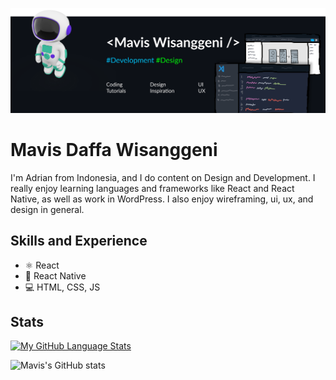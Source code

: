 ![Design and Development](https://github.com/maviswisanggeni/maviswisanggeni/blob/main/MavisWisanggeni.png)

# Mavis Daffa Wisanggeni
I'm Adrian from Indonesia, and I do content on Design and Development. I really enjoy learning languages and frameworks like React and React Native, as well as work in WordPress. I also enjoy wireframing, ui, ux, and design in general. 

## Skills and Experience
* ⚛ React
* 📱 React Native
* 💻 HTML, CSS, JS

## Stats
[![My GitHub Language Stats](https://github-readme-stats.vercel.app/api/top-langs/?username=maviswisanggeni&langs_count=5&theme=tokyonight)]()

![Mavis's GitHub stats](https://github-readme-stats.vercel.app/api?username=maviswisanggeni&show_icons=true&theme=tokyonight)

<!-- ## Examples of Work
<img src="https://github.com/adriantwarog/adriantwarog/blob/master/covid19.gif" width="512" > -->
